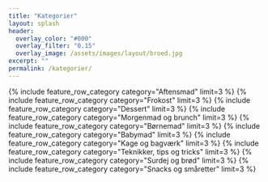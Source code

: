 ```yaml
---
title: "Kategorier"
layout: splash
header:
  overlay_color: "#000"
  overlay_filter: "0.15"
  overlay_image: /assets/images/layout/broed.jpg
excerpt: ""
permalink: /kategorier/
---
```


{% include feature_row_category category="Aftensmad" limit=3 %}
{% include feature_row_category category="Frokost" limit=3  %}
{% include feature_row_category category="Dessert" limit=3  %}
{% include feature_row_category category="Morgenmad og brunch" limit=3  %}
{% include feature_row_category category="Børnemad" limit=3  %}
{% include feature_row_category category="Babymad" limit=3  %}
{% include feature_row_category category="Kage og bagværk" limit=3  %}
{% include feature_row_category category="Teknikker, tips og tricks" limit=3  %}
{% include feature_row_category category="Surdej og brød" limit=3  %}
{% include feature_row_category category="Snacks og småretter" limit=3  %}
<!--{% include feature_row_category category="Foodscience" limit=3  %}-->





<!--
{% include feature_row id="feature_row2" type="left" %}

{% include feature_row id="feature_row3" type="right" %}

{% include feature_row id="feature_row4" type="center" %}

-->